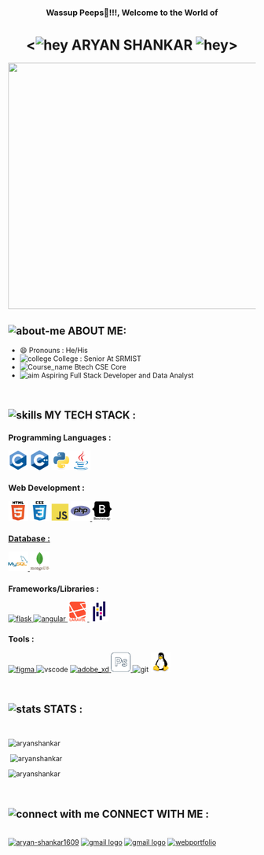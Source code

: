 <h3 align="center">Wassup Peeps👋!!!, Welcome to the World of</h3>
<h1 align="center"> <<img src="https://image.flaticon.com/icons/png/128/785/785116.png" alt="hey" width="25" height="25"/> ARYAN SHANKAR <img src="https://image.flaticon.com/icons/png/128/785/785116.png" alt="hey" width="25" height="25"/>> </h1> 

<img src="https://cdn.dribbble.com/users/1025838/screenshots/6220885/devguy3.gif" width="700" height="500" />

<h2><img src="https://toppng.com/uploads/preview/help-your-student-college-student-icon-11562880688qcza431pme.png" alt="about-me" width="20" height="20"/> ABOUT ME:</h2>
<ul>
<li> 😄 Pronouns : He/His </li>
<li> <img src="https://s.pngix.com/pngfile/s/289-2898531_education-education-app-icon-png-transparent-png.png" alt="college" width="20" height="20"/> College : Senior At SRMIST </li>
<li> <img src="https://image.flaticon.com/icons/png/128/3500/3500440.png" alt="Course_name" width="20" height="20"/> Btech CSE Core</li>  
<li> <img src="https://png.pngtree.com/png-vector/20190302/ourmid/pngtree-vector-task-icon-png-image_718986.jpg" alt="aim" width="17" height="17"/> Aspiring Full Stack Developer and Data Analyst </li>
</ul>  
<br>  
<h2> <img src="https://cdn.iconscout.com/icon/premium/png-256-thumb/goal-128-563718.png" alt="skills" width="20" height="20"/> MY TECH STACK : </h2>  
<h3> Programming Languages : </h3>

<img src="https://raw.githubusercontent.com/devicons/devicon/master/icons/c/c-original.svg" alt="c" width="40" height="40"/>  <img src="https://raw.githubusercontent.com/devicons/devicon/master/icons/cplusplus/cplusplus-original.svg" alt="cplusplus" width="40" height="40"/> <img src="https://raw.githubusercontent.com/devicons/devicon/master/icons/python/python-original.svg" alt="python" width="40" height="40"/><img src="https://raw.githubusercontent.com/devicons/devicon/master/icons/java/java-original.svg" alt="JAVA" width="40" height="40"/>


<h3> Web Development : </h3>

<img src="https://raw.githubusercontent.com/devicons/devicon/master/icons/html5/html5-original-wordmark.svg" alt="html5" width="40" height="40"/> <img src="https://raw.githubusercontent.com/devicons/devicon/master/icons/css3/css3-original-wordmark.svg" alt="css3" width="40" height="40"/> <img src="https://raw.githubusercontent.com/devicons/devicon/master/icons/javascript/javascript-original.svg" alt="javascript" width="35" height="35"/> 
<a href="https://www.php.net" target="_blank" rel="noreferrer"> <img src="https://raw.githubusercontent.com/devicons/devicon/master/icons/php/php-original.svg" alt="php" width="40" height="40"/> </a>
<a href="https://getbootstrap.com" target="_blank" rel="noreferrer"> <img src="https://raw.githubusercontent.com/devicons/devicon/master/icons/bootstrap/bootstrap-plain-wordmark.svg" alt="bootstrap" width="40" height="40"/> </a> <a href="https://www.cprogramming.com/" target="_blank" rel="noreferrer">

<h3>Database : </h3>

<a href="https://www.mysql.com/" target="_blank" rel="noreferrer"> <img src="https://raw.githubusercontent.com/devicons/devicon/master/icons/mysql/mysql-original-wordmark.svg" alt="mysql" width="40" height="40"/> </a>
<a href="https://www.mongodb.com/" target="_blank" rel="noreferrer"> <img src="https://raw.githubusercontent.com/devicons/devicon/master/icons/mongodb/mongodb-original-wordmark.svg" alt="mongodb" width="40" height="40"/> </a>

<h3> Frameworks/Libraries : </h3>

<a href="https://flask.palletsprojects.com/" target="_blank" rel="noreferrer"> <img src="https://www.vectorlogo.zone/logos/pocoo_flask/pocoo_flask-icon.svg" alt="flask" width="40" height="40"/> </a>
<a href="https://angular.io" target="_blank" rel="noreferrer"> <img src="https://angular.io/assets/images/logos/angular/angular.svg" alt="angular" width="40" height="40"/> </a>
<a href="https://laravel.com/" target="_blank" rel="noreferrer"> <img src="https://raw.githubusercontent.com/devicons/devicon/master/icons/laravel/laravel-plain-wordmark.svg" alt="laravel" width="40" height="40"/> </a>
<a href="https://pandas.pydata.org/" target="_blank" rel="noreferrer"> <img src="https://raw.githubusercontent.com/devicons/devicon/2ae2a900d2f041da66e950e4d48052658d850630/icons/pandas/pandas-original.svg" alt="pandas" width="40" height="40"/> </a>


<h3> Tools : </h3>

<p>
<a href="https://www.figma.com/" target="_blank" rel="noreferrer"> <img src="https://www.vectorlogo.zone/logos/figma/figma-icon.svg" alt="figma" width="40" height="40"/> </a>
<img src="https://upload.wikimedia.org/wikipedia/commons/thumb/9/9a/Visual_Studio_Code_1.35_icon.svg/1024px-Visual_Studio_Code_1.35_icon.svg.png" alt="vscode"  width="40" height="40"/>
<a href="https://www.adobe.com/products/xd.html" target="_blank" rel="noreferrer"> <img src="https://cdn.worldvectorlogo.com/logos/adobe-xd.svg" alt="adobe_xd" width="40" height="40"/> </a>
<a href="https://www.photoshop.com/en" target="_blank" rel="noreferrer"> <img src="https://raw.githubusercontent.com/devicons/devicon/master/icons/photoshop/photoshop-line.svg" alt="photoshop" width="40" height="40"/> </a>
<img src="https://www.vectorlogo.zone/logos/git-scm/git-scm-icon.svg" alt="git" width="40" height="40"/>  
<a href="https://www.linux.org/" target="_blank" rel="noreferrer"> <img src="https://raw.githubusercontent.com/devicons/devicon/master/icons/linux/linux-original.svg" alt="linux" width="40" height="40"/> </a>
</p>


<br>
<h2> <img src="https://image.flaticon.com/icons/png/128/893/893220.png" alt="stats" width="20" height="20"/> STATS : </h2>
<br>
<p><img src="https://github-readme-stats.vercel.app/api/top-langs?username=aryanshankar&show_icons=true&locale=en&layout=compact" alt="aryanshankar" /></p>

<p>&nbsp;<img  src="https://github-readme-stats.vercel.app/api?username=aryanshankar&show_icons=true&locale=en" alt="aryanshankar" /></p>

<p><img  src="https://github-readme-streak-stats.herokuapp.com/?user=aryanshankar&" alt="aryanshankar" /></p>

<br>
<h2> <img src="https://image.flaticon.com/icons/png/128/3157/3157939.png" alt="connect with me" width="20" height="20"/> CONNECT WITH ME : </h2>
<br>
<a href="https://linkedin.com/in/aryan-shankar1609" target="blank"><img align="center" src="https://raw.githubusercontent.com/rahuldkjain/github-profile-readme-generator/master/src/images/icons/Social/linked-in-alt.svg" alt="aryan-shankar1609" height="30" width="40" /></a>
<a href="mailto:as2099@srmist.edu.in" target="blank"><img align="center" src="https://camo.githubusercontent.com/571384769c09e0c66b45e39b5be70f68f552db3e2b2311bc2064f0d4a9f5983b/68747470733a2f2f696d672e736869656c64732e696f2f62616467652f476d61696c2d4431343833363f7374796c653d666f722d7468652d6261646765266c6f676f3d676d61696c266c6f676f436f6c6f723d7768697465" alt="gmail logo" height="30" width="100" /></a> 
<a href="https://www.instagram.com/aryans1609/" target="blank"><img align="center" src="https://image.flaticon.com/icons/png/128/2111/2111463.png" alt="gmail logo" height="30" width="30" /></a>  
<a href="https://aryanshankar.github.io/WebPortfolio/" target="blank"><img align="center" src="https://camo.githubusercontent.com/3067b5f37b314a3dc069bed0c5ecb42e623013c21c4c9be9da96e697b6db2ca7/68747470733a2f2f696d672e736869656c64732e696f2f62616467652f576562736974652d3030413938463f7374796c653d666f722d7468652d6261646765266c6f676f3d676174736279266c6f676f436f6c6f723d7768697465" alt="webportfolio" height="30" width="110" /></a>



